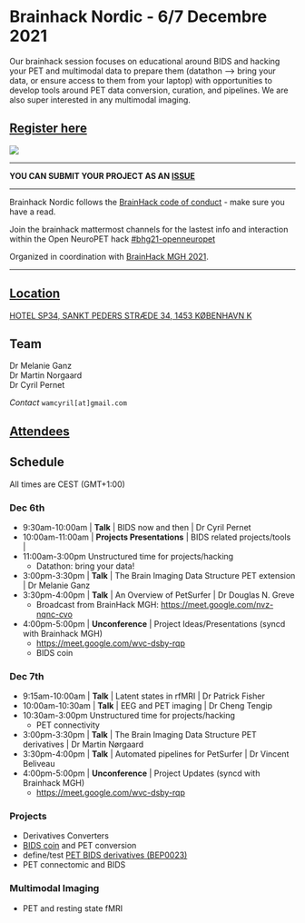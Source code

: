# Brainhack Nordic - 6/7 Decembre 2021

Our brainhack session focuses on educational around BIDS and hacking your PET and multimodal data to prepare them (datathon --> bring your data, or ensure access to them from your laptop) with opportunities to develop tools around PET data conversion, curation, and pipelines. We are also super interested in any multimodal imaging. 

## [Register here](https://openneuropet.github.io/brainhack/)

<img src="https://github.com/openneuropet/outreach/blob/main/Brainhack-Nordic2021/braindk_small.png">

----------------------------------------------------------------------------------------------------
   **YOU CAN SUBMIT YOUR PROJECT AS AN [ISSUE](https://github.com/openneuropet/outreach/issues/new/choose)**

----------------------------------------------------------------------------------------------------    
Brainhack Nordic follows the [BrainHack code of conduct](https://github.com/openneuropet/outreach/blob/main/Brainhack-Nordic2021/code_of_conduct.md) - make sure you have a read.  

Join the brainhack mattermost channels for the lastest info and interaction within the Open NeuroPET hack [#bhg21-openneuropet](https://mattermost.brainhack.org/brainhack/channels/bhg21-openneuropet)  

Organized in coordination with [BrainHack MGH 2021](https://github.com/openneuropet/outreach/tree/main/Brainhack-MGH2021).

----------------------------------------------------------------------------------------------------  
## [Location](https://github.com/openneuropet/outreach/blob/main/Brainhack-Nordic2021/location.md)

[HOTEL SP34, SANKT PEDERS STRÆDE 34, 1453 KØBENHAVN K](https://www.brochner-hotels.dk/hotel-sp34/)

## Team

Dr Melanie Ganz  
Dr Martin Norgaard  
Dr Cyril Pernet  

_Contact_ `wamcyril[at]gmail.com` 

## [Attendees](https://github.com/openneuropet/outreach/blob/main/Brainhack-Nordic2021/attendees.md)

## Schedule

All times are CEST (GMT+1:00)

### Dec 6th

- 9:30am-10:00am | **Talk** | BIDS now and then | Dr Cyril Pernet
- 10:00am-11:00am | **Projects Presentations** | BIDS related projects/tools | 
- 11:00am-3:00pm Unstructured time for projects/hacking
  - Datathon: bring your data!
- 3:00pm-3:30pm | **Talk** | The Brain Imaging Data Structure PET extension | Dr Melanie Ganz
- 3:30pm-4:00pm | **Talk** | An Overview of PetSurfer | Dr Douglas N. Greve
  - Broadcast from BrainHack MGH: https://meet.google.com/nvz-nqnc-cvo
- 4:00pm-5:00pm | **Unconference** | Project Ideas/Presentations (syncd with Brainhack MGH)
  - https://meet.google.com/wvc-dsby-rqp
  - BIDS coin

### Dec 7th

- 9:15am-10:00am | **Talk** | Latent states in rfMRI | Dr Patrick Fisher
- 10:00am-10:30am | **Talk** | EEG and PET imaging | Dr Cheng Tengip
- 10:30am-3:00pm Unstructured time for projects/hacking
  - PET connectivity
- 3:00pm-3:30pm | **Talk** | The Brain Imaging Data Structure PET derivatives | Dr Martin Nørgaard
- 3:30pm-4:00pm | **Talk** | Automated pipelines for PetSurfer | Dr Vincent Beliveau
- 4:00pm-5:00pm | **Unconference** | Project Updates (syncd with Brainhack MGH)
  - https://meet.google.com/wvc-dsby-rqp

### Projects

- Derivatives Converters
- [BIDS coin](https://github.com/Donders-Institute/bidscoin) and PET conversion
- define/test [PET BIDS derivatives (BEP0023)](https://docs.google.com/document/d/1yzsd1J9GT-aA0DWhdlgNr5LCu6_gvbjLyfvYq2FuxlY/edit)
- PET connectomic and BIDS

### Multimodal Imaging

- PET and resting state fMRI




    
